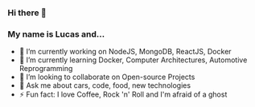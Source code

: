 ### Hi there 👋
### My name is Lucas and...

- 🔭 I’m currently working on NodeJS, MongoDB, ReactJS, Docker
- 🌱 I’m currently learning Docker, Computer Architectures, Automotive Reprogramming
- 👯 I’m looking to collaborate on Open-source Projects
- 💬 Ask me about cars, code, food, new technologies
- ⚡ Fun fact: I love Coffee, Rock 'n' Roll and I'm afraid of a ghost
